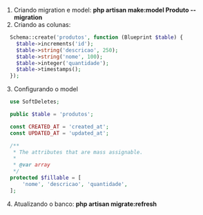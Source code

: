 1. Criando migration e model: **php artisan make:model Produto --migration**
2. Criando as colunas:

```PHP
  Schema::create('produtos', function (Blueprint $table) {
    $table->increments('id');
    $table->string('descricao', 250);
    $table->string('nome', 100);
    $table->integer('quantidade');
    $table->timestamps();
  });
```

3. Configurando o model

```PHP
  use SoftDeletes;

  public $table = 'produtos';

  const CREATED_AT = 'created_at';
  const UPDATED_AT = 'updated_at';

  /**
   * The attributes that are mass assignable.
   *
   * @var array
   */
  protected $fillable = [
      'nome', 'descricao', 'quantidade',
  ];
```

4. Atualizando o banco: **php artisan migrate:refresh**